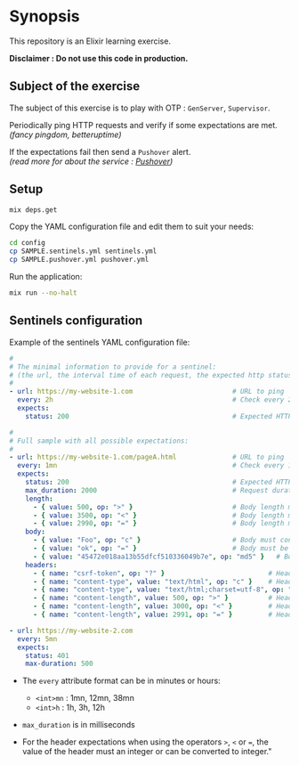 # Synopsis

This repository is an Elixir learning exercise.

**Disclaimer : Do not use this code in production.**

## Subject of the exercise

The subject of this exercise is to play with OTP : `GenServer`, `Supervisor`.

Periodically ping HTTP requests and verify if some expectations are met.  
_(fancy pingdom, betteruptime)_

If the expectations fail then send a `Pushover` alert.  
_(read more for about the service : [Pushover](https://pushover.net/))_

## Setup

```sh
mix deps.get
```

Copy the YAML configuration file and edit them to suit your needs:

```sh
cd config
cp SAMPLE.sentinels.yml sentinels.yml
cp SAMPLE.pushover.yml pushover.yml
```

Run the application:

```sh
mix run --no-halt
```

## Sentinels configuration

Example of the sentinels YAML configuration file:

```yaml
#
# The minimal information to provide for a sentinel:
# (the url, the interval time of each request, the expected http status code) 
#
- url: https://my-website-1.com                         # URL to ping
  every: 2h                                             # Check every 2h
  expects:
    status: 200                                         # Expected HTTP status 200

#
# Full sample with all possible expectations:
#
- url: https://my-website-1.com/pageA.html              # URL to ping
  every: 1mn                                            # Check every 1mn
  expects:
    status: 200                                         # Expected HTTP status 200
    max_duration: 2000                                  # Request duration must be < 2000ms
    length:
      - { value: 500, op: ">" }                         # Body length must > 500 bytes
      - { value: 3500, op: "<" }                        # Body length must < 3500 bytes
      - { value: 2990, op: "=" }                        # Body length must equals to 2990 bytes
    body:
      - { value: "Foo", op: "c" }                       # Body must contains the string "Foo"
      - { value: "ok", op: "=" }                        # Body must be equals to the string "ok"
      - { value: "45472e018aa13b55dfcf510336049b7e", op: "md5" }   # Body md5 must be equals to 4547....9b7e
    headers:
      - { name: "csrf-token", op: "?" }                          # Header "csrf-token" must be present (no matter his value)
      - { name: "content-type", value: "text/html", op: "c" }    # Header "content-type" must contains "text/html"
      - { name: "content-type", value: "text/html;charset=utf-8", op: "=" }   # Header "content-type" must be equals to
      - { name: "content-length", value: 500, op: ">" }          # Header must be > to 500
      - { name: "content-length", value: 3000, op: "<" }         # Header must be < to 3000
      - { name: "content-length", value: 2991, op: "=" }         # Header must be = 2991

- url: https://my-website-2.com
  every: 5mn
  expects:
    status: 401
    max-duration: 500
```

* The `every` attribute format can be in minutes or hours:

  * `<int>mn` : 1mn, 12mn, 38mn
   * `<int>h` : 1h, 3h, 12h

* `max_duration` is in milliseconds

* For the header expectations when using the operators `>`, `<` or `=`, the value of the header must an integer or can be converted to integer."